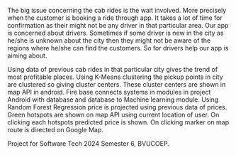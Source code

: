 The big issue concerning the cab rides is the wait involved. More precisely when the customer is booking a ride through app. It takes a lot of time for confirmation as their might not be any driver in that particular area. Our app is concerned about drivers. Sometimes if some driver is new in the city as he/she is unknown about the city then they might not be aware of the regions where he/she can find the customers. So for drivers help our app is aiming about. 

Using data of previous cab rides in that particular city gives the trend of most profitable places. Using K-Means clustering the pickup points in city are clustered so giving cluster centers. These cluster centers are shown in map API in android. Fire base connects systems in modules in project Android with database and database to Machine learning module. Using Random Forest Regression price is projected using previous data of prices. 
Green hotspots are shown on map API using current location of user. On clicking each hotspots predicted price is shown. On clicking marker on map route is directed on Google Map. 

Project for Software Tech  2024 Semester 6, BVUCOEP.
